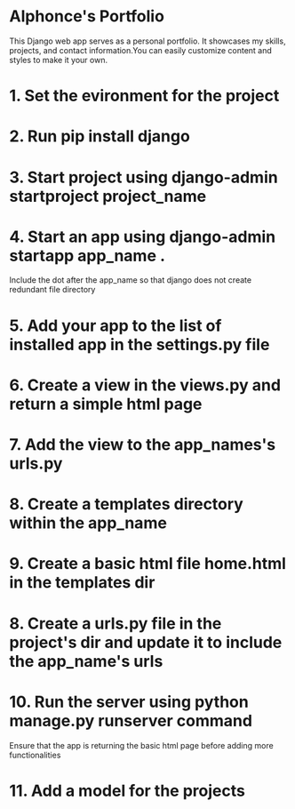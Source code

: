 # Alphonce's Portfolio

This Django web app serves as a personal portfolio. It showcases my skills, projects, and contact information.You can easily customize content and styles to make it your own.

# 1. Set the evironment for the project
# 2. Run pip install django
# 3. Start project using django-admin startproject project_name
# 4. Start an app using django-admin startapp app_name . 
Include the dot after the app_name so that django does not create redundant file directory
# 5. Add your app to the list of installed app in the settings.py file
# 6. Create a view in the views.py and return a simple html page
# 7. Add the view to the app_names's urls.py
# 8. Create a templates directory within the app_name
# 9. Create a basic html file home.html in the templates dir
# 8. Create a urls.py file in the project's dir and update it to include the app_name's urls
# 10. Run the server using python manage.py runserver command
Ensure that the app is returning the basic html page before adding more functionalities
# 11. Add a model for the projects

